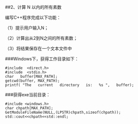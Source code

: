 ##2、计算 N 以内的所有素数

编写C++程序完成以下功能：

（1）提示用户输入N；

（2）计算出从2到N之间的所有素数；

（3）将结果保存在一个文本文件中

###Windows下，获得工作目录如下：

    #include  <direct.h>  
    #include  <stdio.h>  
    char   buffer[MAX_PATH];   
    getcwd(buffer, MAX_PATH);   
    printf( "The   current   directory   is:   %s ",   buffer);  

###获得exe当前目录：

    #include <windows.h>
    char chpath[MAX_PATH];
    GetModuleFileName(NULL,(LPSTR)chpath,sizeof(chpath));
    std::cout<<chpath<<std::endl;
     